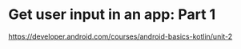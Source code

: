 # Get user input in an app: Part 1

https://developer.android.com/courses/android-basics-kotlin/unit-2
